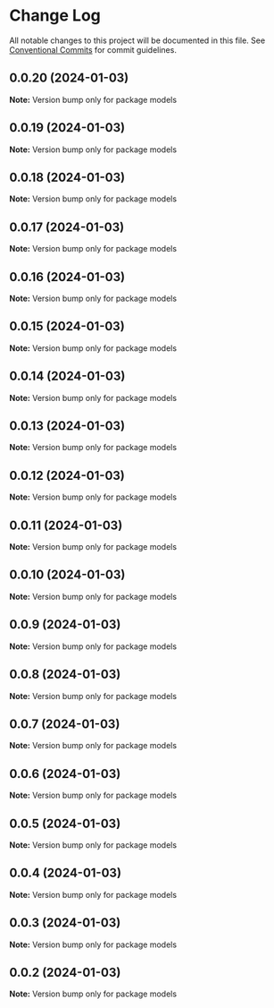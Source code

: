 # Change Log

All notable changes to this project will be documented in this file.
See [Conventional Commits](https://conventionalcommits.org) for commit guidelines.

## 0.0.20 (2024-01-03)

**Note:** Version bump only for package models





## 0.0.19 (2024-01-03)

**Note:** Version bump only for package models





## 0.0.18 (2024-01-03)

**Note:** Version bump only for package models





## 0.0.17 (2024-01-03)

**Note:** Version bump only for package models





## 0.0.16 (2024-01-03)

**Note:** Version bump only for package models





## 0.0.15 (2024-01-03)

**Note:** Version bump only for package models





## 0.0.14 (2024-01-03)

**Note:** Version bump only for package models





## 0.0.13 (2024-01-03)

**Note:** Version bump only for package models





## 0.0.12 (2024-01-03)

**Note:** Version bump only for package models





## 0.0.11 (2024-01-03)

**Note:** Version bump only for package models





## 0.0.10 (2024-01-03)

**Note:** Version bump only for package models





## 0.0.9 (2024-01-03)

**Note:** Version bump only for package models





## 0.0.8 (2024-01-03)

**Note:** Version bump only for package models





## 0.0.7 (2024-01-03)

**Note:** Version bump only for package models





## 0.0.6 (2024-01-03)

**Note:** Version bump only for package models





## 0.0.5 (2024-01-03)

**Note:** Version bump only for package models





## 0.0.4 (2024-01-03)

**Note:** Version bump only for package models





## 0.0.3 (2024-01-03)

**Note:** Version bump only for package models





## 0.0.2 (2024-01-03)

**Note:** Version bump only for package models
